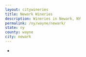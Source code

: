 ```yaml
---
layout: citywineries
title: Newark Wineries
description: Wineries in Newark, NY
permalink: /ny/wayne/newark/
state: ny
county: wayne
city: newark
---
```

-
